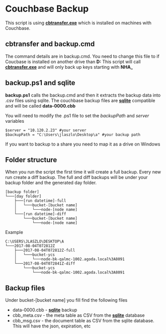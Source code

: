 # Couchbase Backup #

This script is using **[cbtransfer.exe](https://developer.couchbase.com/documentation/server/current/cli/cbtransfer-tool.html)** which is installed on machines with Couchbase.

## cbtransfer and backup.cmd ##

The command details are in backup.cmd. You need to change this file to if Coucbase is installed on another drive than **D:** This script will call **[cbtransfer.exe](https://developer.couchbase.com/documentation/server/current/cli/cbtransfer-tool.html)** and will only back up keys starting with **NHA_**

## backup.ps1 and sqlite ##

**backup.ps1** calls the backup.cmd and then it extracts the backup data into .csv files using sqlite. The couchbase backup files are **[sqlite](https://www.sqlite.org/)** compatible and will be called **data-0000.cbb**

You will need to modify the .ps1 file to set the *backupPath* and *server* variables

    $server = "10.120.2.23" #your server
    $backupPath = "C:\Users\jlaszlo\Desktop\a" #your backup path

If you want to backup to a share you need to map it as a drive on Windows 

## Folder structure  ##

When you run the script the first time it will create a full backup. Every new run create a diff backup. The full and diff backups will be under your backup folder and the generated day folder. 

    [backup folder]
    └───[day folder]
        ├───[run datetime]-full
        │   └───bucket-[bucket name]
        │       └───node-[node name]
        └───[run datetime]-diff
            └───bucket-[bucket name]
                └───node-[node name]

Example

    C:\USERS\JLASZLO\DESKTOP\A
    └───2017-08-04T072812Z
        ├───2017-08-04T072812Z-full
        │   └───bucket-ycs
        │       └───node-bk-qalmc-1002.agoda.local%3A8091
        └───2017-08-04T072841Z-diff
            └───bucket-ycs
                └───node-bk-qalmc-1002.agoda.local%3A8091

## Backup files ##

Under bucket-[bucket name] you fill find the following files

- data-0000.cbb - **[sqlite](https://www.sqlite.org/)** backup
- cbb_meta.csv - the meta table as CSV from the **[sqlite](https://www.sqlite.org/)** database
- cbb_msg.csv - the document table as CSV from the sqlite database. This will have the json, expiration, etc
